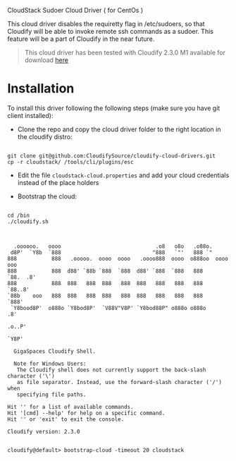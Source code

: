  CloudStack Sudoer Cloud Driver ( for CentOs ) 

This cloud driver disables the requiretty flag in /etc/sudoers, so that Cloudify will be able to invoke remote ssh commands as a sudoer. This feature will be a part of Cloudify in the near future.

> This cloud driver has been tested with Cloudify 2.3.0 M1 available for download [here](http://repository.cloudifysource.org/org/cloudifysource/2.3.0-M1/gigaspaces-cloudify-2.3.0-m1-b3481.zip)

# Installation 

To install this driver following the following steps (make sure you have git client installed): 

* Clone the repo and copy the cloud driver folder to the right location in the cloudify distro: 
<pre><code>
git clone git@github.com:CloudifySource/cloudify-cloud-drivers.git
cp -r cloudstack/ <cloudify root>/tools/cli/plugins/esc
</code></pre>

* Edit the file `cloudstack-cloud.properties` and add your cloud credentials instead of the place holders

* Bootstrap the cloud: 
<pre><code>
cd <cloudify root>/bin
./cloudify.sh
</code></pre>

<pre><code>

  .oooooo.   oooo                              .o8   o8o   .o88o.             
 d8P'  `Y8b  `888                             "888   `"'   888 `"             
888           888   .ooooo.  oooo  oooo   .oooo888  oooo  o888oo  oooo    ooo 
888           888  d88' `88b `888  `888  d88' `888  `888   888     `88.  .8'  
888           888  888   888  888   888  888   888   888   888      `88..8'   
`88b    ooo   888  888   888  888   888  888   888   888   888       `888'    
 `Y8bood8P'  o888o `Y8bod8P'  `V88V"V8P' `Y8bod88P" o888o o888o       .8'     
                                                                  .o..P'      
                                                                  `Y8P'

  GigaSpaces Cloudify Shell.  

  Note for Windows Users:
   The Cloudify shell does not currently support the back-slash character ('\')
   as file separator. Instead, use the forward-slash character ('/') when
   specifying file paths.

Hit '<tab>' for a list of available commands.
Hit '[cmd] --help' for help on a specific command.
Hit '<ctrl-d>' or 'exit' to exit the console.

Cloudify version: 2.3.0


cloudify@default> bootstrap-cloud -timeout 20 cloudstack
</code></pre>

